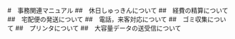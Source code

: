 #　事務関連マニュアル
##　休日しゅっきんについて
##　経費の精算について
##　宅配便の発送について
##　電話，来客対応について
##　ゴミ収集について
##　プリンタについて
##　大容量データの送受信について